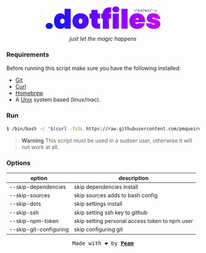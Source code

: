 <!-- VARS -->
[peam-url]: https://pmqueiroz.dev/
[git-url]: https://git-scm.com/
[curl-url]: https://curl.se/
[brew-url]: https://brew.sh/
[unix-url]: https://en.wikipedia.org/wiki/Unix
<!-- END_VARS -->

<div align="center" >
   <img src="./.github/assets/logo_wo_blur.svg" width=300>

   _just let the magic happens_
</div>

### Requirements

Before running this script make sure you have the following installed:
   * [Git][git-url]
   * [Curl][curl-url]
   * [Homebrew][brew-url]
   * A [Unix][unix-url] system based (linux/mac).

### Run

```sh
$ /bin/bash -c "$(curl -fsSL https://raw.githubusercontent.com/pmqueiroz/dotfiles/release/install.sh)"
```
> **Warning** This script must be used in a sudoer user, otherwise it will not work at all.

### Options

| option  |          description             |
|---------|----------------------------------|
| --skip-dependencies | skip dependencies install |
| --skip-sources | skip sources adds to bash config |
| --skip-dots | skip settings install |
| --skip-ssh | skip setting ssh key to github |
| --skip-npm-token | skip setting personal access token to npm user |
| --skip-git-configuring | skip configuring git |

<div align="center">

<samp>Made with :heart: by [**Peam**][peam-url]</samp> 

</div>
